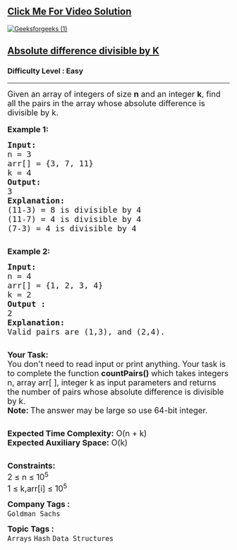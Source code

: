 <h2><a href="https://youtu.be/_49QLRYTelM">Click Me For Video Solution</a></h2>

<a href="https://youtu.be/_49QLRYTelM">![Geeksforgeeks (1)](https://user-images.githubusercontent.com/91456523/211188043-6d899ad3-64ee-4c30-a3e3-5471a5b9e0ed.png)</a>

<h2><a href="https://practice.geeksforgeeks.org/problems/e0059183c88ab680b2f73f7d809fb8056fe9dc43/1">Absolute difference divisible by K</a></h2><h3>Difficulty Level : Easy</h3><hr><div class="problems_problem_content__Xm_eO"><p><span style="font-size:18px">Given an array of integers&nbsp;of size <strong>n</strong> and an integer&nbsp;<strong>k</strong>, find all the pairs in the array&nbsp;whose absolute difference is divisible by k.</span><br>
<br>
<span style="font-size:18px"><strong>Example 1:</strong></span></p>

<pre><span style="font-size:18px"><strong>Input:
</strong>n = 3
arr[] = {3, 7, 11}
k = 4
<strong>Output:
</strong>3
<strong>Explanation:</strong>
(11-3) = 8 is divisible by 4
(11-7) = 4 is divisible by 4
(7-3) = 4 is divisible by 4</span>
</pre>

<p><br>
<span style="font-size:18px"><strong>Example 2:</strong></span></p>

<pre><span style="font-size:18px"><strong>Input:
</strong>n = 4
arr[] = {1, 2, 3, 4}
k = 2
<strong>Output :</strong>
2
<strong>Explanation:</strong>
Valid pairs are (1,3), and (2,4).
</span></pre>

<p><br>
<span style="font-size:18px"><strong>Your Task:&nbsp;&nbsp;</strong><br>
You don't need to read input or print anything. Your task is to complete the function <strong>countPairs()</strong>&nbsp;which takes integers n,&nbsp;array arr[ ], integer k as input parameters&nbsp;and returns the number of pairs whose&nbsp;absolute difference is divisible by k.<br>
<strong>Note:&nbsp;</strong>The answer may be large so use 64-bit integer.&nbsp;</span></p>

<p><br>
<span style="font-size:18px"><strong>Expected Time Complexity:</strong> O(n + k)<br>
<strong>Expected Auxiliary Space:</strong> O(k)</span></p>

<p><br>
<span style="font-size:18px"><strong>Constraints:</strong><br>
2 ≤ n ≤ 10<sup>5</sup><br>
1 ≤ k,arr[i] ≤ 10<sup>5</sup></span></p>
</div><p><span style=font-size:18px><strong>Company Tags : </strong><br><code>Goldman Sachs</code>&nbsp;<br><p><span style=font-size:18px><strong>Topic Tags : </strong><br><code>Arrays</code>&nbsp;<code>Hash</code>&nbsp;<code>Data Structures</code>&nbsp;

